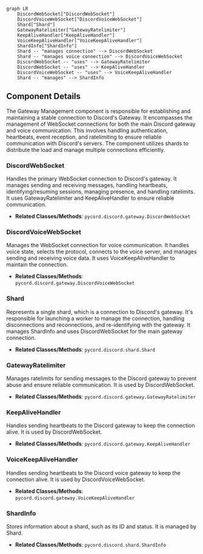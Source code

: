 ```mermaid
graph LR
    DiscordWebSocket["DiscordWebSocket"]
    DiscordVoiceWebSocket["DiscordVoiceWebSocket"]
    Shard["Shard"]
    GatewayRatelimiter["GatewayRatelimiter"]
    KeepAliveHandler["KeepAliveHandler"]
    VoiceKeepAliveHandler["VoiceKeepAliveHandler"]
    ShardInfo["ShardInfo"]
    Shard -- "manages connection" --> DiscordWebSocket
    Shard -- "manages voice connection" --> DiscordVoiceWebSocket
    DiscordWebSocket -- "uses" --> GatewayRatelimiter
    DiscordWebSocket -- "uses" --> KeepAliveHandler
    DiscordVoiceWebSocket -- "uses" --> VoiceKeepAliveHandler
    Shard -- "manages" --> ShardInfo
```

## Component Details

The Gateway Management component is responsible for establishing and maintaining a stable connection to Discord's Gateway. It encompasses the management of WebSocket connections for both the main Discord gateway and voice communication. This involves handling authentication, heartbeats, event reception, and ratelimiting to ensure reliable communication with Discord's servers. The component utilizes shards to distribute the load and manage multiple connections efficiently.

### DiscordWebSocket
Handles the primary WebSocket connection to Discord's gateway. It manages sending and receiving messages, handling heartbeats, identifying/resuming sessions, managing presence, and handling ratelimits. It uses GatewayRatelimiter and KeepAliveHandler to ensure reliable communication.
- **Related Classes/Methods**: `pycord.discord.gateway.DiscordWebSocket`

### DiscordVoiceWebSocket
Manages the WebSocket connection for voice communication. It handles voice state, selects the protocol, connects to the voice server, and manages sending and receiving voice data. It uses VoiceKeepAliveHandler to maintain the connection.
- **Related Classes/Methods**: `pycord.discord.gateway.DiscordVoiceWebSocket`

### Shard
Represents a single shard, which is a connection to Discord's gateway. It's responsible for launching a worker to manage the connection, handling disconnections and reconnections, and re-identifying with the gateway. It manages ShardInfo and uses DiscordWebSocket for the main gateway connection.
- **Related Classes/Methods**: `pycord.discord.shard.Shard`

### GatewayRatelimiter
Manages ratelimits for sending messages to the Discord gateway to prevent abuse and ensure reliable communication. It is used by DiscordWebSocket.
- **Related Classes/Methods**: `pycord.discord.gateway.GatewayRatelimiter`

### KeepAliveHandler
Handles sending heartbeats to the Discord gateway to keep the connection alive. It is used by DiscordWebSocket.
- **Related Classes/Methods**: `pycord.discord.gateway.KeepAliveHandler`

### VoiceKeepAliveHandler
Handles sending heartbeats to the Discord voice gateway to keep the connection alive. It is used by DiscordVoiceWebSocket.
- **Related Classes/Methods**: `pycord.discord.gateway.VoiceKeepAliveHandler`

### ShardInfo
Stores information about a shard, such as its ID and status. It is managed by Shard.
- **Related Classes/Methods**: `pycord.discord.shard.ShardInfo`

